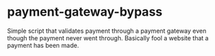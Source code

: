 # payment-gateway-bypass
Simple script that validates payment through a payment gateway even though the payment never went through. Basically fool a website that a payment has been made.

